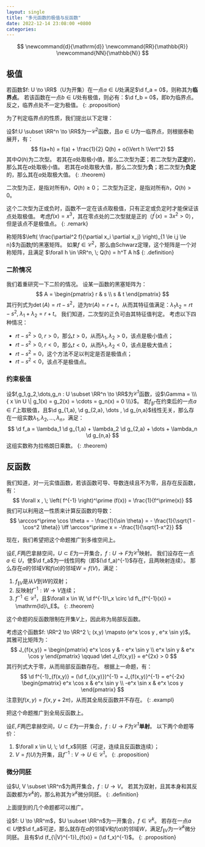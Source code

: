 ```yaml
---
layout: single
title: "多元函数的极值与反函数"
date: 2022-12-14 23:08:00 +0800
categories: 
---
```


$$
\newcommand{d}{\mathrm{d}}
\newcommand{RR}{\mathbb{R}}
\newcommand{NN}{\mathbb{N}}
$$

## 极值

若函数$f: U \to \RR$（U为开集）在一点$a \in U$处满足$\d f_a = 0$，则称其为**临界点**。
若该函数在一点$b \in U$处有极值，则必有：$\d f_b = 0$，即$b$为临界点。
反之，临界点处不一定为极值。
{: .proposition}

为了判定临界点的性质，我们提出以下定理：

设$f:U \subset \RR^n \to \RR$为一$\mathcal C^2$函数，且$a \in U$为一临界点，则根据泰勒展开，有：
$$
f(a+h) = f(a) + \frac{1}{2} Q(h) + o(\Vert h \Vert^2)
$$
其中$Q(h)$为二次型。
若其在$a$处取极小值，那么二次型为**正**；若二次型为**正定**的，那么其在$a$处取极小值。
若其在$a$处取极大值，那么二次型为**负**；若二次型为**负定**的，那么其在$a$处取极大值。
{: .theorem}

二次型为正，是指对所有$h$，$Q(h) \ge 0$；
二次型为正定，是指对所有$h$，$Q(h) > 0$。

这个二次型为正或负时，函数不一定在该点取极值，只有正定或负定时才能保证该点处取极值。
考虑$f(x) = x^3$，其在零点处的二次型就是正的（$f^\prime(x) = 3x^2 > 0$），但是该点不是极值点。
{: .remark}

称矩阵$\left( \frac{\partial^2 f}{\partial x_i \partial x_j} \right)_{1 \le i,j \le n}$为函数$f$的黑塞矩阵。
如果$f \in \mathcal C^2$，那么由Schwarz定理，这个矩阵是一个对称矩阵，且满足
$\forall h \in \RR^n, \; Q(h) = h^T A h$
{: .definition}

### 二阶情况

我们着重研究一下二阶的情况。
设某一函数的黑塞矩阵为：
$$
A = \begin{pmatrix}
r & s \\ s & t
\end{pmatrix}
$$
其行列式为$\det(A) = rt-s^2$，迹为$\mathrm{tr}(A) = r+t$，从而其特征值满足：$\lambda_1 \lambda_2 = rt-s^2, \; \lambda_1+\lambda_2 = r+t$。
我们知道，二次型的正负可由其特征值判定。
考虑以下四种情况：

- $rt-s^2>0, \; r>0$，那么$t>0$，从而$\lambda_1,\lambda_2 > 0$，该点是极小值点；
- $rt-s^2>0, \; r<0$，那么$t<0$，从而$\lambda_1,\lambda_2 < 0$，该点是极大值点；
- $rt-s^2=0$，这个方法不足以判定是否是极值点；
- $rt-s^2<0$，该点不是极值点。

### 约束极值

设$f,g_1,g_2,\dots,g_n : U \subset \RR^n \to \RR$为$\mathcal C^1$函数，设$\Gamma = \\\{ x \in U \| g_1(x) = g_2(x) = \cdots = g_n(x) = 0 \\\}$。
若$f_{\| \Gamma}$在约束后的一点$a \in \Gamma$上取极值，且$\d g_{1,a}, \d g_{2,a}, \dots , \d g_{n,a}$线性无关，那么存在一组实数$\lambda_1, \lambda_2, \dots , \lambda_n$，满足：
$$
\d f_a = \lambda_1 \d g_{1,a} + \lambda_2 \d g_{2,a} + \dots + \lambda_n \d g_{n,a}
$$
这组实数称为拉格朗日乘数。
{: .theorem}

## 反函数

我们知道，对一元实值函数，若该函数可导、导数连续且不为零，且存在反函数，有：
$$
\forall x , \; \left( f^{-1} \right)^\prime (f(x)) = \frac{1}{f^\prime(x)}
$$
我们可以利用这一性质来计算反函数的导数：
$$
\arccos^\prime \cos \theta = - \frac{1}{\sin \theta} = - \frac{1}{\sqrt{1 - \cos^2 \theta}}
\iff \arccos^\prime x = -\frac{1}{\sqrt{1-x^2}}
$$

现在，我们希望把这个命题推广到多维空间上。

设$E,F$两巴拿赫空间，$U \subset E$为一开集合，$f:U \to F$为$\mathcal C^1$映射。
我们设存在一点$a \in U$，使$\d f_a$为一线性同构（即$(\d f_a)^{-1}$存在，且两映射连续）。
那么存在$a$的邻域$V$和$f(a)$的邻域$W=f(V)$，满足：
1) $f_{\|V}$是从$V$到$W$的双射；
2) 反映射$f^{-1}: W \to V$连续；
3) $f^{-1} \in \mathcal C^1$，且$\forall x \in W, \d f^{-1}\_x \circ \d f\_{f^{-1}(x)} = \mathrm{Id}\_E$。
{: .theorem}

这个命题的反函数限制在开集$V$上，因此称为局部反函数。

考虑这个函数$f: \RR^2 \to \RR^2 \; (x,y) \mapsto (e^x \cos y , e^x \sin y)$。
其雅可比矩阵为：
$$
J_{f(x,y)} = \begin{pmatrix}
e^x \cos y & - e^x \sin y \\
e^x \sin y & e^x \cos y
\end{pmatrix}
\qquad
\det J_{f(x,y)} = e^{2x} > 0
$$
其行列式大于零，从而局部反函数存在。
根据上一命题，有：
$$
\d f^{-1}_{f(x,y)} = (\d f_{(x,y)})^{-1} = J_{f(x,y)}^{-1} =
e^{-2x}
\begin{pmatrix}
e^x \cos x & e^x \sin y \\
-e^x \sin x & e^x \cos y
\end{pmatrix}
$$
注意到$f(x,y) = f(x,y+2\pi)$，从而其全局反函数并不存在。
{: .exampl}

把这个命题推广到全局反函数上。

设$E,F$两巴拿赫空间，$U \subset E$为一开集合，$f:U \to F$为$\mathcal C^1$**单射**。
以下两个命题等价：
1) $\forall x \in U, \; \d f_x$同胚（可逆，连续且反函数连续）；
2) $V = f(U)$为开集，且$f^{-1}: V \to U \in \mathcal C^1$。
{: .proposition}

### 微分同胚

设$U, V \subset \RR^n$为两开集合，$f: U \to V$。
若其为双射，且其本身和其反函数都为$\mathcal C^k$的，那么称其为$\mathcal C^k$微分同胚。
{: .definition}

上面提到的几个命题都可以推广。

设$f: U \to \RR^m$，$U \subset \RR^n$为一开集合，$f \in \mathcal C^k$。
若存在一点$a \in U$使$\d f_a$可逆，那么就存在$a$的邻域$V$和$f(a)$的邻域$W$，满足$f_{\|V}$为一$\mathcal C^k$微分同胚。
且有$\d (f_{\|V}^{-1})_{f(x)} = (\d f_x)^{-1}$。
{: .proposition}
